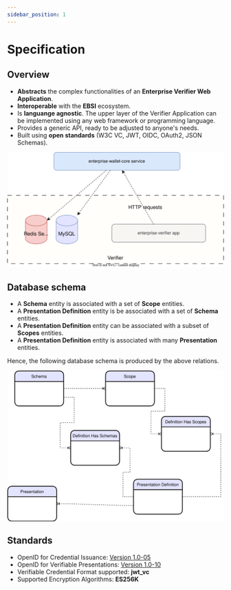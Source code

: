 ```yaml
---
sidebar_position: 1
---
```


# Specification 





## Overview

* **Abstracts** the complex functionalities of an **Enterprise Verifier Web Application**.
* **Interoperable** with the **EBSI** ecosystem.
* Is **languange agnostic**. The upper layer of the Verifier Application can be implemented using any web framework or programming language.
* Provides a generic API, ready to be adjusted to anyone's needs.
* Built using **open standards** (W3C VC, JWT, OIDC, OAuth2, JSON Schemas).




![alt](../../static/img/architecture.svg)

## Database schema


- A **Schema** entity is associated with a set of **Scope** entities.
- A **Presentation Definition** entity is be associated with a set of **Schema** entities.
- A **Presentation Definition** entity can be associated with a subset of **Scopes** entities.
- A **Presentation Definition** entity is associated with many **Presentation** entities.


Hence, the following database schema is produced by the above relations.





![DB schema](../../static/img/db-schema.svg)


## Standards

- OpenID for Credential Issuance: [Version 1.0-05](https://openid.net/specs/openid-connect-4-verifiable-credential-issuance-1_0-05.html)
- OpenID for Verifiable Presentations: [Version 1.0-10](https://openid.net/specs/openid-connect-4-verifiable-presentations-1_0-10.html#name-response)
- Verifiable Credential Format supported: **jwt_vc**
- Supported Encryption Algorithms: **ES256K**

